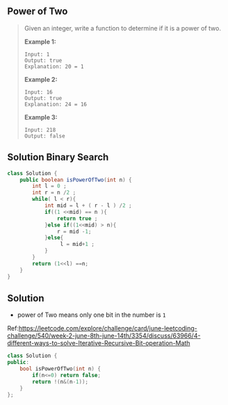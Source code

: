 ## Power of Two

> Given an integer, write a function to determine if it is a power of two.
>
> **Example 1:**
>
> ```
> Input: 1
> Output: true 
> Explanation: 20 = 1
> ```
>
> **Example 2:**
>
> ```
> Input: 16
> Output: true
> Explanation: 24 = 16
> ```
>
> **Example 3:**
>
> ```
> Input: 218
> Output: false
> ```

## Solution Binary Search

```java
class Solution {
    public boolean isPowerOfTwo(int n) {
        int l = 0 ;
        int r = n /2 ;
        while( l < r){
            int mid = l + ( r - l ) /2 ;
            if((1 <<mid) == n ){
                return true ;
            }else if((1<<mid) > n){
                r = mid -1;
            }else{
                 l = mid+1 ;
            }
        }
        return (1<<l) ==n;
    }
}
```

## Solution

* power of Two means only one bit in the number is ```1```

Ref:https://leetcode.com/explore/challenge/card/june-leetcoding-challenge/540/week-2-june-8th-june-14th/3354/discuss/63966/4-different-ways-to-solve-Iterative-Recursive-Bit-operation-Math

```c++
class Solution {
public:
    bool isPowerOfTwo(int n) {
        if(n<=0) return false;
        return !(n&(n-1));
    }
};
```

